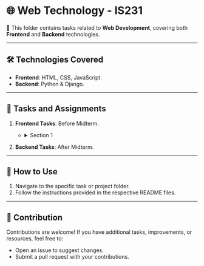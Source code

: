 # 🌐 Web Technology - IS231

📌 This folder contains tasks related to **Web Development**, covering both **Frontend** and **Backend** technologies.

---

## 🛠️ Technologies Covered

- **Frontend**: HTML, CSS, JavaScript.
- **Backend**: Python & Django.

---

## 📝 Tasks and Assignments

1. **Frontend Tasks**: Before Midterm.
   - <details><summary>Section 1</summary>
      <div align="center">
        <img src="./img/task1/studentLogin.png" width="75%">
        <img src="./img/task1/registration.png" width="75%">
      </div>
   </details>

2. **Backend Tasks**: After Midterm.
   

---

## 🚀 How to Use  
1. Navigate to the specific task or project folder.  
2. Follow the instructions provided in the respective README files.  

---

## 🤝 Contribution  
Contributions are welcome! If you have additional tasks, improvements, or resources, feel free to:  
- Open an issue to suggest changes.  
- Submit a pull request with your contributions.